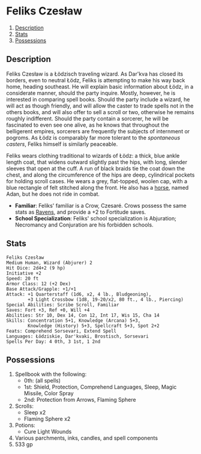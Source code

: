 # Feliks Czesław

1. [Description](#description)
2. [Stats](#stats)
3. [Possessions](#possessions)

## Description

Feliks Czesław is a Łödzisch traveling wizard. As Dar'kva has closed its borders, even to neutral Łödz, Feliks is attempting to make his way back home, heading southeast. He will explain basic information about Łödz, in a considerate manner, should the party inquire. Mostly, however, he is interested in comparing spell books. Should the party include a wizard, he will act as though friendly, and will allow the caster to trade spells not in the others books, and will also offer to sell a scroll or two, otherwise he remains roughly indifferent. Should the party contain a sorcerer, he will be fascinated to even see one alive, as he knows that throughout the belligerent empires, sorcerers are frequently the subjects of internment or pogroms. As Łödz is comparably far more tolerant to the _spontaneous casters_, Feliks himself is similarly peaceable.

Feliks wears clothing traditional to wizards of Łödz: a thick, blue ankle length coat, that widens outward slightly past the hips, with long, slender sleeves that open at the cuff. A run of black braids tie the coat down the chest, and along the circumference of the hips are deep, cylindrical pockets for holding scroll cases. He wears a grey, flat-topped, woolen cap, with a blue rectangle of felt stitched along the front. He also has a [horse](http://www.dandwiki.com/wiki/SRD:Light_Horse), named Adan, but he does not ride in combat.

* **Familiar**: Feliks' familiar is a Crow, Czesaré. Crows possess the same stats as [Ravens](http://www.dandwiki.com/wiki/SRD:Raven), and provide a +2 to Fortitude saves.
* **School Specialization**: Feliks' school specialization is Abjuration; Necromancy and Conjuration are his forbidden schools. 

## Stats

```
Feliks Czesław
Medium Human, Wizard (Abjurer) 2
Hit Dice: 2d4+2 (9 hp)
Initiative +2
Speed: 20 ft
Armor Class: 12 (+2 Dex)
Base Attack/Grapple: +1/+1
Attack: +1 Quarterstaff (1d6, x2, 4 lb., Bludgeoning),
        +3 Light Crossbow (1d8, 19-20/x2, 80 ft., 4 lb., Piercing)
Special Abilities: Scribe Scroll, Familiar
Saves: Fort +3, Ref +0, Will +4
Abilities: Str 10, Dex 14, Con 12, Int 17, Wis 15, Cha 14
Skills: Concentration 5+1, Knowledge (Arcana) 5+3, 
        Knowledge (History) 5+3, Spellcraft 5+3, Spot 2+2
Feats: Comprehend Sorsevari, Extend Spell
Languages: Łödziskie, Dar'kvaki, Brostisch, Sorsevari
Spells Per Day: 4 0th, 3 1st, 1 2nd
```

## Possessions

1. Spellbook with the following: 
    * 0th: (all spells)
    * 1st: Shield, Protection, Comprehend Languages, Sleep, Magic Missile, Color Spray
    * 2nd: Protection from Arrows, Flaming Sphere
2. Scrolls:
    * Sleep x2
    * Flaming Sphere x2
3. Potions:
    * Cure Light Wounds
4. Various parchments, inks, candles, and spell components
5. 533 gp
